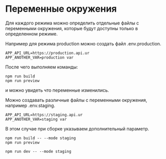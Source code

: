 # Переменные окружения

Для каждого режима можно определить отдельные файлы с переменными окружения, которые будут доступны только в определенном режиме.

Например для режима production можно создать файл .env.production.

```
APP_API_URL=https://production.api.ur
APP_ANOTHER_VAR=production var
```

После чего выполняем команды:

```
npm run build
npm run preview
```

и можно увидеть что переменные изменились.

Можно создавать различные файлы с переменными окружения, например .env.staging.

```
APP_API_URL=https://staging.api.ur
APP_ANOTHER_VAR=staging var
```

В этом случае при сборке указываем дополнительный параметр.

```
npm run build -- --mode staging
npm run preview
```

```
npm run dev -- --mode staging
```